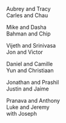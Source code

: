 Aubrey and Tracy  
Carles and Chau  

Mike and Dasha  
Bahman and Chip  

Vijeth and Srinivasa  
Jon and Victor  

Daniel and Camille  
Yun and Christiaan  

Jonathan and Prashil  
Justin and Jaime  

Pranava and Anthony  
Luke and Jeremy  
 with Joseph  
  
